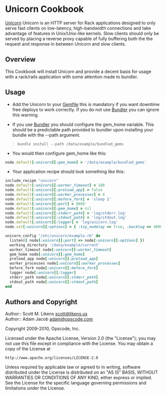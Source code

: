 Unicorn Cookbook
=========

[Unicorn][1] Unicorn is an HTTP server for Rack applications designed to only serve fast clients on low-latency, high-bandwidth connections and take advantage of features in Unix/Unix-like kernels. Slow clients should only be served by placing a reverse proxy capable of fully buffering both the the request and response in between Unicorn and slow clients.

Overview
--------

This Cookbook will install Unicorn and provide a decent basis for usage with a rack/rails application with some attention made to bundler.

Usage
--------

* Add the Unicorn to your [Gemfile][2] this is mandatory if you want downtime free deploys to work correctly.  If you do not use [Bundler][3] you can ignore this warning.

* If you use [Bundler][3] you should configure the gem_home variable.  This should be a predictable path provided to bundler upon installing your bundle with the --path argument.
>``bundle install --path /data/example/bundled_gems``
 * You would then configure gem_home like this:

```ruby
node.default[:unicorn][:gem_home] = '/data/example/bundled_gems'
```

* Your application recipe should look something like this:

```ruby
include_recipe "unicorn"
node.default[:unicorn][:worker_timeout] = 180  
node.default[:unicorn][:preload_app] = false  
node.default[:unicorn][:worker_processes] = 4 
node.default[:unicorn][:before_fork] = 'sleep 1'  
node.default[:unicorn][:port] = 8080
node.default[:unicorn][:gem_home] = nil
node.default[:unicorn][:stderr_path] = 'log/stderr.log'  
node.default[:unicorn][:stdout_path] = 'log/stdout.log'  
node.default[:unicorn][:logger] = 'log/unicorn.log'
node.set[:unicorn][:options] = { :tcp_nodelay => true, :backlog => 4096 }

unicorn_config "/etc/unicorn/example.rb" do
  listen({ node[:unicorn][:port] => node[:unicorn][:options] })  
  working_directory '/data/example/current'
  worker_timeout node[:unicorn][:worker_timeout]  
  gem_home node[:unicorn][:gem_home]
  preload_app node[:unicorn][:preload_app]
  worker_processes node[:unicorn][:worker_processes]  
  before_fork node[:unicorn][:before_fork]   
  logger node[:unicorn][:logger]
  stderr_path node[:unicorn][:stderr_path]  
  stdout_path node[:unicorn][:stdout_path] 
end
```


Authors and Copyright
--------

Author:: Scott M. Likens <scott@likens.us>  
Author:: Adam Jacob <adam@opscode.com>

Copyright 2009-2010, Opscode, Inc.

Licensed under the Apache License, Version 2.0 (the "License");
you may not use this file except in compliance with the License.
You may obtain a copy of the License at

    http://www.apache.org/licenses/LICENSE-2.0

Unless required by applicable law or agreed to in writing, software
distributed under the License is distributed on an "AS IS" BASIS,
WITHOUT WARRANTIES OR CONDITIONS OF ANY KIND, either express or implied.
See the License for the specific language governing permissions and
limitations under the License.

[1]: http://unicorn.bogomips.org/
[2]: http://gembundler.com/gemfile.html
[3]: http://gembundler.com/
